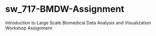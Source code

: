 # sw_717-BMDW-Assignment
Introduction to Large Scale Biomedical Data Analysis and Visualization Workshop Assignment
